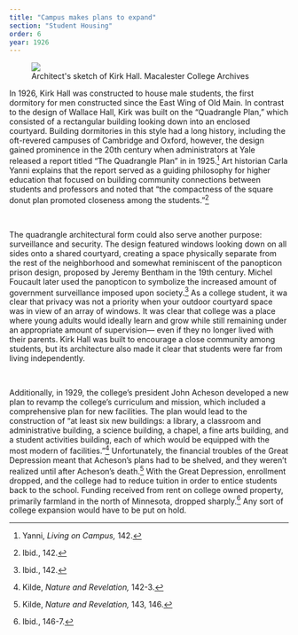 ```yaml
---
title: "Campus makes plans to expand"
section: "Student Housing"
order: 6
year: 1926
---
```


 <figure>
   <img src="/mac-history/images/kirk-hall-sketch.jpg">
   <figcaption>
        Architect's sketch of Kirk Hall. Macalester College Archives
   </figcaption>
</figure>

In 1926, Kirk Hall was constructed to house male students, the first dormitory for men constructed since the East Wing of Old Main. In contrast to the design of Wallace Hall, Kirk was built on the “Quadrangle Plan,” which consisted of a rectangular building looking down into an enclosed courtyard. Building dormitories in this style had a long history, including the oft-revered campuses of Cambridge and Oxford, however, the design gained prominence in the 20th century when administrators at Yale released a report titled “The Quadrangle Plan” in in 1925.[^1] Art historian Carla Yanni explains that the report served as a guiding philosophy for higher education that focused on building community connections between students and professors and noted that “the compactness of the square donut plan promoted closeness among the students.”[^2] 

<br>

The quadrangle architectural form could also serve another purpose: surveillance and security. The design featured windows looking down on all sides onto a shared courtyard, creating a space physically separate from the rest of the neighborhood and somewhat reminiscent of the panopticon prison design, proposed by Jeremy Bentham in the 19th century. Michel Foucault later used the panopticon to symbolize the increased amount of government surveillance imposed upon society.[^2] As a college student, it wa clear that privacy was not a priority when your outdoor courtyard space was in view of an array of windows. It was clear that college was a place where young adults would ideally learn and grow while still remaining under an appropriate amount of supervision— even if they no longer lived with their parents. Kirk Hall was built to encourage a close community among students, but its architecture also made it clear that students were far from living independently. 

<br>

Additionally, in 1929, the college’s president John Acheson developed a new plan to revamp the college’s curriculum and mission, which included a comprehensive plan for new facilities. The plan would lead to the construction of “at least six new buildings: a library, a classroom and administrative building, a science building, a chapel, a fine arts building, and a student activities building, each of which would be equipped with the most modern of facilities.”[^3] Unfortunately, the financial troubles of the Great Depression meant that Acheson’s plans had to be shelved, and they weren’t realized until after Acheson’s death.[^4] With the Great Depression, enrollment dropped, and the college had to reduce tuition in order to entice students back to the school. Funding received from rent on college owned property, primarily farmland in the north of Minnesota, dropped sharply.[^5] Any sort of college expansion would have to be put on hold.


[^1]:
     Yanni, _Living on Campus,_ 142.

[^2]:
     Ibid., 142.

[^2]:
    Michel Foucault and Alan Sheridan, _Discipline and Punish: The Birth of the Prison_, Second Vintage books edition (New York: Vintage Books, 1995).

[^3]:
     Kilde, _Nature and Revelation,_ 142-3.

[^4]:
     Kilde, _Nature and Revelation,_ 143, 146.

[^5]:
     Ibid., 146-7.
